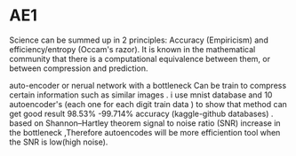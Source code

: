 # AE1
Science can be summed up in 2 principles: Accuracy (Empiricism) and efficiency/entropy (Occam's razor).
It is known in the mathematical community that there is a computational equivalence between them, or between compression and prediction.

auto-encoder or nerual network with a bottleneck Can be train to compress certain information such as similar images .
i use mnist database and 10 autoencoder's (each one for each digit train data ) to show that method can get good result 98.53% -99.714%  accuracy (kaggle-github databases) .
based on Shannon–Hartley theorem signal to noise ratio (SNR) increase in the  bottleneck ,Therefore autoencodes will be more efficiention tool when the SNR is low(high noise).

